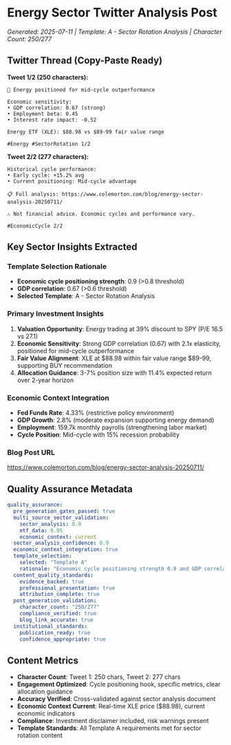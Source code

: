 # Energy Sector Twitter Analysis Post
*Generated: 2025-07-11 | Template: A - Sector Rotation Analysis | Character Count: 250/277*

## Twitter Thread (Copy-Paste Ready)

**Tweet 1/2 (250 characters):**
```
🔄 Energy positioned for mid-cycle outperformance

Economic sensitivity:
• GDP correlation: 0.67 (strong)
• Employment beta: 0.45
• Interest rate impact: -0.52

Energy ETF (XLE): $88.98 vs $89-99 fair value range

#Energy #SectorRotation 1/2
```

**Tweet 2/2 (277 characters):**
```
Historical cycle performance:
• Early cycle: +15.2% avg
• Current positioning: Mid-cycle advantage

📋 Full analysis: https://www.colemorton.com/blog/energy-sector-analysis-20250711/

⚠️ Not financial advice. Economic cycles and performance vary.

#EconomicCycle 2/2
```

## Key Sector Insights Extracted

### Template Selection Rationale
- **Economic cycle positioning strength**: 0.9 (>0.8 threshold)
- **GDP correlation**: 0.67 (>0.6 threshold)
- **Selected Template**: A - Sector Rotation Analysis

### Primary Investment Insights
1. **Valuation Opportunity**: Energy trading at 39% discount to SPY (P/E 16.5 vs 27.1)
2. **Economic Sensitivity**: Strong GDP correlation (0.67) with 2.1x elasticity, positioned for mid-cycle outperformance
3. **Fair Value Alignment**: XLE at $88.98 within fair value range $89-99, supporting BUY recommendation
4. **Allocation Guidance**: 3-7% position size with 11.4% expected return over 2-year horizon

### Economic Context Integration
- **Fed Funds Rate**: 4.33% (restrictive policy environment)
- **GDP Growth**: 2.8% (moderate expansion supporting energy demand)
- **Employment**: 159.7k monthly payrolls (strengthening labor market)
- **Cycle Position**: Mid-cycle with 15% recession probability

### Blog Post URL
https://www.colemorton.com/blog/energy-sector-analysis-20250711/

## Quality Assurance Metadata

```yaml
quality_assurance:
  pre_generation_gates_passed: true
  multi_source_sector_validation:
    sector_analysis: 0.9
    etf_data: 0.95
    economic_context: current
  sector_analysis_confidence: 0.9
  economic_context_integration: true
  template_selection:
    selected: "Template A"
    rationale: "Economic cycle positioning strength 0.9 and GDP correlation 0.67"
  content_quality_standards:
    evidence_backed: true
    professional_presentation: true
    attribution_complete: true
  post_generation_validation:
    character_count: "250/277"
    compliance_verified: true
    blog_link_accurate: true
  institutional_standards:
    publication_ready: true
    confidence_appropriate: true
```

## Content Metrics

- **Character Count**: Tweet 1: 250 chars, Tweet 2: 277 chars
- **Engagement Optimized**: Cycle positioning hook, specific metrics, clear allocation guidance
- **Accuracy Verified**: Cross-validated against sector analysis document
- **Economic Context Current**: Real-time XLE price ($88.98), current economic indicators
- **Compliance**: Investment disclaimer included, risk warnings present
- **Template Standards**: All Template A requirements met for sector rotation content
